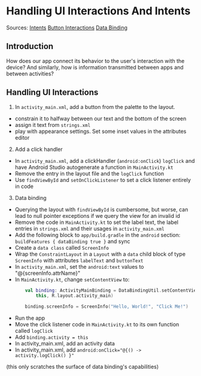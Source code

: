# Handling UI Interactions And Intents

Sources:
[Intents](https://developer.android.com/reference/android/content/Intent)
[Button Interactions](https://developer.android.com/codelabs/android-training-layout-editor-part-a?hl=en#3)
[Data Binding](https://developer.android.com/topic/libraries/data-binding)

## Introduction

How does our app connect its behavior to the user's interaction with the device? And similarly, how is information transmitted between apps and between activities? 

## Handling UI Interactions

1. In `activity_main.xml`, add a button from the palette to the layout.
 * constrain it to halfway between our text and the bottom of the screen
 * assign it text from `strings.xml`
 * play with appearance settings. Set some inset values in the attributes editor 
2. Add a click handler
 * In `activity_main.xml`, add a clickHandler (`android:onClick`) `logClick` and have Android Studio autogenerate a function in `MainActivity.kt`
 * Remove the entry in the layout file and the `logClick` function
 * Use `findViewById` and `setOnClickListener` to set a click listener entirely in code
3. Data binding
 * Querying the layout with `findViewById` is cumbersome, but worse, can lead to null pointer exceptions if we query the view for an invalid id
 * Remove the code in `MainActivity.kt` to set the label text, the label entries in `strings.xml` and their usages in `activity_main.xml`
 * Add the following block to `app/build.gradle` in the `android` section: `buildFeatures { dataBinding true }` and sync
 * Create a `data class` called `ScreenInfo`
 * Wrap the `ConstraintLayout` in a `Layout` with a `data` child block of type `ScreenInfo` with attributes `labelText` and `buttonText`
 * In `activity_main.xml`, set the `android:text` values to "@{screenInfo.attrName}"
 * In `MainActivity.kt`, change `setContentView` to:
 ```kotlin
        val binding: ActivityMainBinding = DataBindingUtil.setContentView(
            this, R.layout.activity_main)

        binding.screenInfo = ScreenInfo("Hello, World!", "Click Me!")
```
 * Run the app
 * Move the click listener code in `MainActivity.kt` to its own function called `logClick`
 * Add `binding.activity = this`
 * In activity_main.xml, add an activity data
 * In activity_main.xml, add `android:onClick="@{() -> activity.logClick() }"`
 
 (this only scratches the surface of data binding's capabilities)
